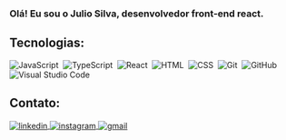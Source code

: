 ### Olá! Eu sou o Julio Silva, desenvolvedor front-end react.

## Tecnologias:
![JavaScript](https://img.shields.io/badge/-JavaScript-05122A?style=flat&logo=javascript)&nbsp;
![TypeScript](https://img.shields.io/badge/-TypeScript-05122A?style=flat&logo=Typescript)&nbsp;
![React](https://img.shields.io/badge/-React-05122A?style=flat&logo=react)&nbsp;
![HTML](https://img.shields.io/badge/-HTML-05122A?style=flat&logo=HTML5)&nbsp;
![CSS](https://img.shields.io/badge/-CSS-05122A?style=flat&logo=CSS3&logoColor=1572B6)&nbsp;
![Git](https://img.shields.io/badge/-Git-05122A?style=flat&logo=git)&nbsp;
![GitHub](https://img.shields.io/badge/-GitHub-05122A?style=flat&logo=github)&nbsp;
![Visual Studio Code](https://img.shields.io/badge/-Visual%20Studio%20Code-05122A?style=flat&logo=visual-studio-code&logoColor=007ACC)&nbsp;

## Contato:

<a href="https://www.linkedin.com/in/julio-silva-313a37248" target="_blank">
  <img align="center" src="https://img.shields.io/badge/-silllvajulio-05122A?style=flat&logo=linkedin" alt="linkedin"/>
</a>
<a href="https://instagram.com/silllvajulio" target="_blank">
  <img align="center" src="https://img.shields.io/badge/-silllvajulio-05122A?style=flat&logo=instagram" alt="instagram"/>
</a>
<a href = "mailto:silllvajulio@gmail.com">
  <img align="center" src="https://img.shields.io/badge/-silllvajulio-05122A?style=flat&logo=gmail" alt="gmail"/>
